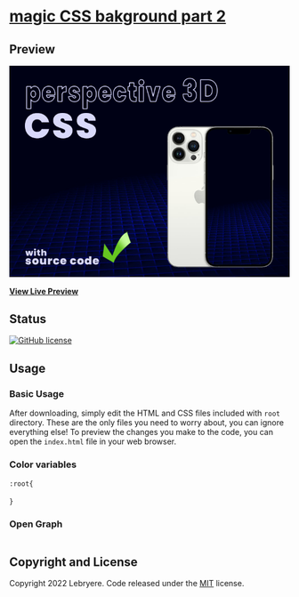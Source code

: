 # [magic CSS bakground part 2](https://lebryere.github.io/magic_background_3_2/)

## Preview

[![Resume Preview](https://raw.githubusercontent.com/LeBryere/magic_background_3_2/master/preview.png)](https://lebryere.github.io/magic_background_3_2/)

**[View Live Preview](https://lebryere.github.io/magic_background_3_2/)**

## Status

[![GitHub license](https://img.shields.io/badge/license-MIT-green?&style=plastic)](https://raw.githubusercontent.com/LeBryere/magic_background_3_2/master/LICENSE)

## Usage

### Basic Usage

After downloading, simply edit the HTML and CSS files included with `root` directory. These are the only files you need to worry about, you can ignore everything else! To preview the changes you make to the code, you can open the `index.html` file in your web browser.

### Color variables
```
:root{

}
```
### Open Graph

```

```

## Copyright and License

Copyright 2022 Lebryere. Code released under the [MIT](https://raw.githubusercontent.com/LeBryere/magic_background_3_2/master/LICENSE) license.
